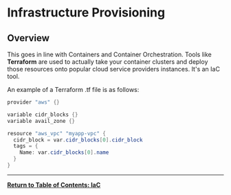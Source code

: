 # Infrastructure Provisioning

## Overview

This goes in line with Containers and Container Orchestration. Tools like **Terraform** are used to actually take your container clusters and deploy those resources onto popular cloud service providers instances. It's an IaC tool.

An example of a Terraform .tf file is as follows:

<!-- This isn't actually C#, but a Terraform file. main.tf -->
```C#
provider "aws" {}

variable cidr_blocks {}
variable avail_zone {}

resource "aws_vpc" "myapp-vpc" {
  cidr_block = var.cidr_blocks[0].cidr_block
  tags = {
    Name: var.cidr_blocks[0].name
  }
}
```

---

[**Return to Table of Contents: IaC**](../Default.md#table-of-contents)
